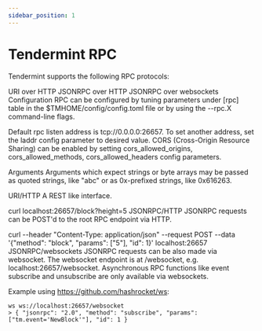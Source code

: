 ```yaml
---
sidebar_position: 1
---
```


# Tendermint RPC

Tendermint supports the following RPC protocols:

URI over HTTP
JSONRPC over HTTP
JSONRPC over websockets
Configuration
RPC can be configured by tuning parameters under [rpc] table in the $TMHOME/config/config.toml file or by using the --rpc.X command-line flags.

Default rpc listen address is tcp://0.0.0.0:26657. To set another address, set the laddr config parameter to desired value. CORS (Cross-Origin Resource Sharing) can be enabled by setting cors_allowed_origins, cors_allowed_methods, cors_allowed_headers config parameters.

Arguments
Arguments which expect strings or byte arrays may be passed as quoted strings, like "abc" or as 0x-prefixed strings, like 0x616263.

URI/HTTP
A REST like interface.

curl localhost:26657/block?height=5
JSONRPC/HTTP
JSONRPC requests can be POST'd to the root RPC endpoint via HTTP.

curl --header "Content-Type: application/json" --request POST --data '{"method": "block", "params": ["5"], "id": 1}' localhost:26657
JSONRPC/websockets
JSONRPC requests can be also made via websocket. The websocket endpoint is at /websocket, e.g. localhost:26657/websocket. Asynchronous RPC functions like event subscribe and unsubscribe are only available via websockets.

Example using https://github.com/hashrocket/ws:

```
ws ws://localhost:26657/websocket
> { "jsonrpc": "2.0", "method": "subscribe", "params": ["tm.event='NewBlock'"], "id": 1 }
```
